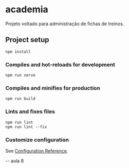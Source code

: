 # academia

Projeto voltado para administração de fichas de treinos.

## Project setup
```
npm install
```

### Compiles and hot-reloads for development
```
npm run serve
```

### Compiles and minifies for production
```
npm run build
```

### Lints and fixes files
```
npm run lint
npm run lint --fix
```

### Customize configuration
See [Configuration Reference](https://cli.vuejs.org/config/).

-- aula 8